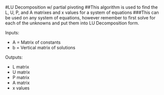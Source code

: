 #LU Decomposition w/ partial pivoting
##This algorithm is used to find the L, U, P, and A matrixes and x values for a system of equations
###This can be used on any system of equations, however remember to first solve for each of the unknowns and put them into LU Decomposition form.

Inputs:
* A = Matrix of constants
* b = Vertical matrix of solutions

Outputs:
* L matrix
* U matrix
* P matrix
* A matrix
* x values